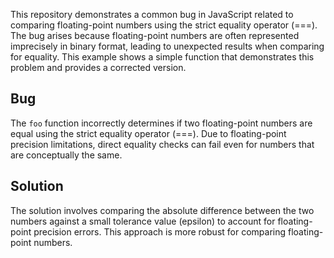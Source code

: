 This repository demonstrates a common bug in JavaScript related to comparing floating-point numbers using the strict equality operator (===).  The bug arises because floating-point numbers are often represented imprecisely in binary format, leading to unexpected results when comparing for equality. This example shows a simple function that demonstrates this problem and provides a corrected version.

## Bug
The `foo` function incorrectly determines if two floating-point numbers are equal using the strict equality operator (===).  Due to floating-point precision limitations, direct equality checks can fail even for numbers that are conceptually the same. 

## Solution
The solution involves comparing the absolute difference between the two numbers against a small tolerance value (epsilon) to account for floating-point precision errors. This approach is more robust for comparing floating-point numbers. 